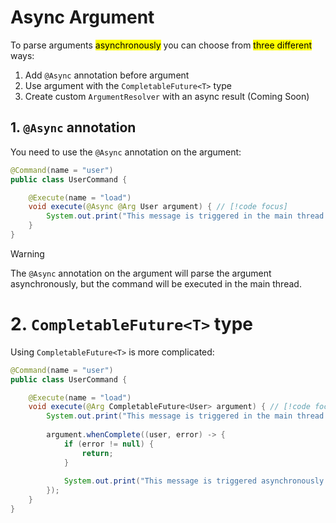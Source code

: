 # Async Argument

To parse arguments <mark>asynchronously</mark> you can choose from <mark>three different</mark> ways:

1. Add `@Async` annotation before argument
2. Use argument with the `CompletableFuture<T>`  type
3. Create custom `ArgumentResolver` with an async result (Coming Soon)

## 1. `@Async` annotation

You need to use the `@Async` annotation on the argument:

```Java
@Command(name = "user")
public class UserCommand {

    @Execute(name = "load")
    void execute(@Async @Arg User argument) { // [!code focus]
        System.out.print("This message is triggered in the main thread!"); // [!code focus]
    }
}
```

> [!WARNING]
> The `@Async` annotation on the argument will parse the argument asynchronously, but the command will be executed in the main thread.

# 2. `CompletableFuture<T>`  type

Using `CompletableFuture<T>` is more complicated:

```java
@Command(name = "user")
public class UserCommand {

    @Execute(name = "load")
    void execute(@Arg CompletableFuture<User> argument) { // [!code focus]
        System.out.print("This message is triggered in the main thread!"); // [!code focus]
        
        argument.whenComplete((user, error) -> {
            if (error != null) {
                return;
            }
            
            System.out.print("This message is triggered asynchronously!"); // [!code focus]
        });
    }
}
```